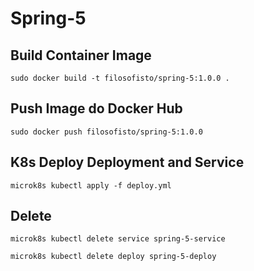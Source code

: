 # Spring-5

## Build Container Image

    sudo docker build -t filosofisto/spring-5:1.0.0 .

## Push Image do Docker Hub

    sudo docker push filosofisto/spring-5:1.0.0

## K8s Deploy Deployment and Service

    microk8s kubectl apply -f deploy.yml

## Delete

    microk8s kubectl delete service spring-5-service

    microk8s kubectl delete deploy spring-5-deploy